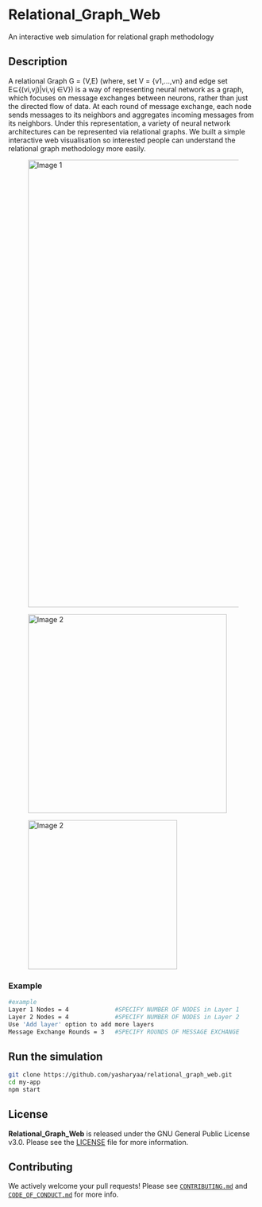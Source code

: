 # Relational_Graph_Web
An interactive web simulation for relational graph methodology

## Description
A relational Graph G = (V,E) (where, set V = {v1,...,vn} and edge set E⊆{(vi,vj)|vi,vj ∈V}) is a way of representing neural network as a graph, which focuses on message exchanges between neurons, rather than just the directed flow of data. At each round of message exchange, each node sends messages to its neighbors and aggregates incoming messages from its neighbors. Under this representation, a variety of neural network architectures can be represented via relational graphs. We built a simple interactive web visualisation so interested people can understand the relational graph methodology more easily. 

<div>
  <figure>          
    <img src="https://i.postimg.cc/Kjsbm93d/Screenshot-2025-04-01-165156.png' border='0' alt='Screenshot-2025-04-01-165156" width="900" alt="Image 1" />
  </figure>
  <figure>
    <img src="https://i.postimg.cc/7CfB9NP2/Screenshot-2025-04-01-165128.png' border='0' alt='Screenshot-2025-04-01-165128" width="400" alt="Image 2" />
  </figure>
  <figure>
    <img src="https://i.postimg.cc/jWmMFJCk/Screenshot-2025-04-01-165143.png' border='0' alt='Screenshot-2025-04-01-165143" width="300" alt="Image 2" />
  </figure>
</div>

### Example
```bash
#example
Layer 1 Nodes = 4             #SPECIFY NUMBER OF NODES in Layer 1
Layer 2 Nodes = 4             #SPECIFY NUMBER OF NODES in Layer 2
Use 'Add layer' option to add more layers
Message Exchange Rounds = 3   #SPECIFY ROUNDS OF MESSAGE EXCHANGE
```

## Run the simulation

```bash
git clone https://github.com/yasharyaa/relational_graph_web.git
cd my-app
npm start
```

## License

**Relational_Graph_Web** is released under the GNU General Public License v3.0. Please see the [LICENSE](LICENSE) file for more information.

## Contributing

We actively welcome your pull requests! Please see [`CONTRIBUTING.md`](docs/CONTRIBUTING.md) and [`CODE_OF_CONDUCT.md`](docs/CODE_OF_CONDUCT.md) for more info.
